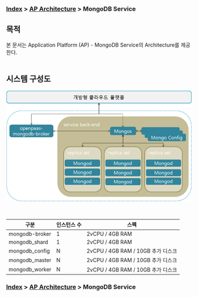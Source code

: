 ### [Index](https://github.com/okpc579/paasta-guide-new/blob/main/README.md) > [AP Architecture](../README.md) > MongoDB Service

## 목적
본 문서는 Application Platform (AP) - MongoDB Service의 Architecture를 제공한다.
<br><br>

## 시스템 구성도
![MongoDB Service Architecture](image/mongodb_architecture.png)

<br>

| 구분  | 인스턴스 수| 스펙 |
|-------|----|-----|
| mongodb-broker | 1 | 2vCPU / 4GB RAM |
| mongodb_shard | 1 | 2vCPU / 4GB RAM |
| mongodb_config | N | 2vCPU / 4GB RAM / 10GB 추가 디스크 |
| mongodb_master | N | 2vCPU / 4GB RAM / 10GB 추가 디스크 |
| mongodb_worker | N | 2vCPU / 4GB RAM / 10GB 추가 디스크 |



### [Index](https://github.com/okpc579/paasta-guide-new/blob/main/README.md) > [AP Architecture](../README.md) > MongoDB Service
